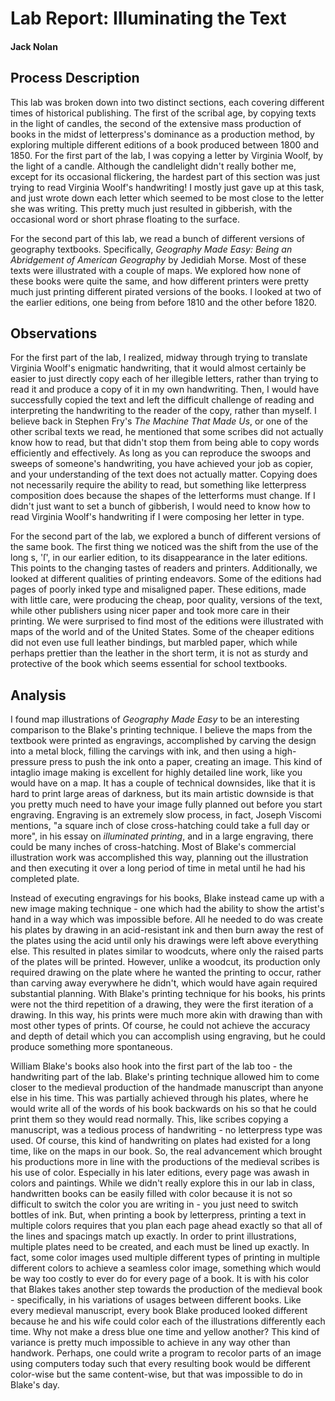 # Lab Report: Illuminating the Text

#### Jack Nolan

## Process Description

This lab was broken down into two distinct sections, each covering different times of historical publishing. The first of the scribal age, by copying texts in the light of candles, the second of the extensive mass production of books in the midst of letterpress's dominance as a production method, by exploring multiple different editions of a book produced between 1800 and 1850. For the first part of the lab, I was copying a letter by Virginia Woolf, by the light of a candle. Although the candlelight didn't really bother me, except for its occasional flickering, the hardest part of this section was just trying to read Virginia Woolf's handwriting! I mostly just gave up at this task, and just wrote down each letter which seemed to be most close to the letter she was writing. This pretty much just resulted in gibberish, with the occasional word or short phrase floating to the surface.

For the second part of this lab, we read a bunch of different versions of geography textbooks. Specifically, *Geography Made Easy: Being an Abridgement of American Geography* by Jedidiah Morse. Most of these texts were illustrated with a couple of maps. We explored how none of these books were quite the same, and how different printers were pretty much just printing different pirated versions of the books. I looked at two of the earlier editions, one being from before 1810 and the other before 1820.

## Observations

For the first part of the lab, I realized, midway through trying to translate Virginia Woolf's enigmatic handwriting, that it would almost certainly be easier to just directly copy each of her illegible letters, rather than trying to read it and produce a copy of it in my own handwriting. Then, I would have successfully copied the text and left the difficult challenge of reading and interpreting the handwriting to the reader of the copy, rather than myself. I believe back in Stephen Fry's *The Machine That Made Us*, or one of the other scribal texts we read, he mentioned that some scribes did not actually know how to read, but that didn't stop them from being able to copy words efficiently and effectively. As long as you can reproduce the swoops and sweeps of someone's handwriting, you have achieved your job as copier, and your understanding of the text does not actually matter. Copying does not necessarily require the ability to read, but something like letterpress composition does because the shapes of the letterforms must change. If I didn't just want to set a bunch of gibberish, I would need to know how to read Virginia Woolf's handwriting if I were composing her letter in type.

For the second part of the lab, we explored a bunch of different versions of the same book. The first thing we noticed was the shift from the use of the long s, 'ſ', in our earlier edition, to its disappearance in the later editions. This points to the changing tastes of readers and printers. Additionally, we looked at different qualities of printing endeavors. Some of the editions had pages of poorly inked type and misaligned paper. These editions, made with little care, were producing the cheap, poor quality, versions of the text, while other publishers using nicer paper and took more care in their printing. We were surprised to find most of the editions were illustrated with maps of the world and of the United States. Some of the cheaper editions did not even use full leather bindings, but marbled paper, which while perhaps prettier than the leather in the short term, it is not as sturdy and protective of the book which seems essential for school textbooks.

## Analysis

I found map illustrations of *Geography Made Easy* to be an interesting comparison to the Blake's printing technique. I believe the maps from the textbook were printed as engravings, accomplished by carving the design into a metal block, filling the carvings with ink, and then using a high-pressure press to push the ink onto a paper, creating an image. This kind of intaglio image making is excellent for highly detailed line work, like you would have on a map. It has a couple of technical downsides, like that it is hard to print large areas of darkness, but its main artistic downside is that you pretty much need to have your image fully planned out before you start engraving. Engraving is an extremely slow process, in fact, Joseph Viscomi mentions, "a square inch of close cross-hatching could take a full day or more", in his essay on *illuminated printing*, and in a large engraving, there could be many inches of cross-hatching. Most of Blake's commercial illustration work was accomplished this way, planning out the illustration and then executing it over a long period of time in metal until he had his completed plate.

Instead of executing engravings for his books, Blake instead came up with a new image making technique - one which had the ability to show the artist's hand in a way which was impossible before. All he needed to do was create his plates by drawing in an acid-resistant ink and then burn away the rest of the plates using the acid until only his drawings were left above everything else. This resulted in plates similar to woodcuts, where only the raised parts of the plates will be printed. However, unlike a woodcut, its production only required drawing on the plate where he wanted the printing to occur, rather than carving away everywhere he didn't, which would have again required substantial planning. With Blake's printing technique for his books, his prints were not the third repetition of a drawing, they were the first iteration of a drawing. In this way, his prints were much more akin with drawing than with most other types of prints. Of course, he could not achieve the accuracy and depth of detail which you can accomplish using engraving, but he could produce something more spontaneous.

William Blake's books also hook into the first part of the lab too - the handwriting part of the lab. Blake's printing technique allowed him to come closer to the medieval production of the handmade manuscript than anyone else in his time. This was partially achieved through his plates, where he would write all of the words of his book backwards on his so that he could print them so they would read normally. This, like scribes copying a manuscript, was a tedious process of handwriting - no letterpress type was used. Of course, this kind of handwriting on plates had existed for a long time, like on the maps in our book. So, the real advancement which brought his productions more in line with the productions of the medieval scribes is his use of color. Especially in his later editions, every page was awash in colors and paintings. While we didn't really explore this in our lab in class, handwritten books can be easily filled with color because it is not so difficult to switch the color you are writing in - you just need to switch bottles of ink. But, when printing a book by letterpress, printing a text in multiple colors requires that you plan each page ahead exactly so that all of the lines and spacings match up exactly. In order to print illustrations, multiple plates need to be created, and each must be lined up exactly. In fact, some color images used multiple different types of printing in multiple different colors to achieve a seamless color image, something which would be way too costly to ever do for every page of a book. It is with his color that Blakes takes another step towards the production of the medieval book - specifically, in his variations of usages between different books. Like every medieval manuscript, every book Blake produced looked different because he and his wife could color each of the illustrations differently each time. Why not make a dress blue one time and yellow another? This kind of variance is pretty much impossible to achieve in any way other than handwork. Perhaps, one could write a program to recolor parts of an image using computers today such that every resulting book would be different color-wise but the same content-wise, but that was impossible to do in Blake's day.
